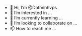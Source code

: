 - 👋 Hi, I’m @Datminhvps
- 👀 I’m interested in ...
- 🌱 I’m currently learning ...
- 💞️ I’m looking to collaborate on ...
- 📫 How to reach me ...

<!---
Datminhvps/Datminhvps is a ✨ special ✨ repository because its `README.md` (this file) appears on your GitHub profile.
You can click the Preview link to take a look at your changes.
--->
